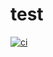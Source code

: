 # test

[![ci](https://github.com/zeulewan/test/actions/workflows/ci.yml/badge.svg)](https://github.com/zeulewan/test/actions/workflows/ci.yml)
